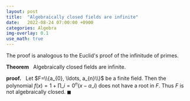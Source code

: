 ```yaml
---
layout: post
title:  "Algebraically closed fields are infinite"
date:   2022-08-24 07:00:00 +0900
categories: Algebra
img-overlay: 0.1
use_math: true
---
```


The proof is analogous to the Euclid's proof of the infinitude of primes.

**Theorem** &nbsp; Algebraically closed fields are infinite.

**proof.** &nbsp; Let $F=\\{a_{0}, \ldots, a_{n}\\}$ be a finite field. Then the polynomial $f(x) = 1+\prod\_{i=0}^{n} (x-a\_{i})$ does not have a root in $F$. Thus $F$ is not algebraically closed. $\blacksquare$
